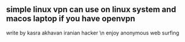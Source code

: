 simple linux vpn can use on linux system and macos laptop if you have openvpn 
--------------------------------------------------------------------------------
write by kasra akhavan iranian hacker \n enjoy anonymous web surfing

